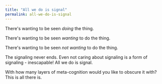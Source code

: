 ```yaml
---
title: "All we do is signal"
permalink: all-we-do-is-signal
---
```


There's wanting to be seen *doing* the thing.

There's wanting to be seen *wanting* to do the thing.

There's wanting to be seen *not wanting* to do the thing.

The signaling never ends. Even not caring about signaling is a form of signaling - inescapable! All we do is signal.

With how many layers of meta-cognition would you like to obscure it with? This is all there is.
